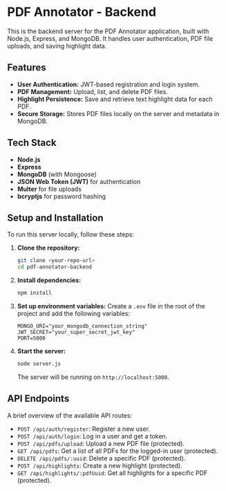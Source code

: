 # PDF Annotator - Backend

This is the backend server for the PDF Annotator application, built with Node.js, Express, and MongoDB. It handles user authentication, PDF file uploads, and saving highlight data.

## Features

* **User Authentication:** JWT-based registration and login system.
* **PDF Management:** Upload, list, and delete PDF files.
* **Highlight Persistence:** Save and retrieve text highlight data for each PDF.
* **Secure Storage:** Stores PDF files locally on the server and metadata in MongoDB.

## Tech Stack

* **Node.js**
* **Express**
* **MongoDB** (with Mongoose)
* **JSON Web Token (JWT)** for authentication
* **Multer** for file uploads
* **bcryptjs** for password hashing

## Setup and Installation

To run this server locally, follow these steps:

1.  **Clone the repository:**
    ```bash
    git clone <your-repo-url>
    cd pdf-annotator-backend
    ```

2.  **Install dependencies:**
    ```bash
    npm install
    ```

3.  **Set up environment variables:**
    Create a `.env` file in the root of the project and add the following variables:
    ```env
    MONGO_URI="your_mongodb_connection_string"
    JWT_SECRET="your_super_secret_jwt_key"
    PORT=5000
    ```

4.  **Start the server:**
    ```bash
    node server.js
    ```
    The server will be running on `http://localhost:5000`.

## API Endpoints

A brief overview of the available API routes:

* `POST /api/auth/register`: Register a new user.
* `POST /api/auth/login`: Log in a user and get a token.
* `POST /api/pdfs/upload`: Upload a new PDF file (protected).
* `GET /api/pdfs`: Get a list of all PDFs for the logged-in user (protected).
* `DELETE /api/pdfs/:uuid`: Delete a specific PDF (protected).
* `POST /api/highlights`: Create a new highlight (protected).
* `GET /api/highlights/:pdfUuid`: Get all highlights for a specific PDF (protected).